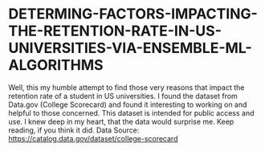 # DETERMING-FACTORS-IMPACTING-THE-RETENTION-RATE-IN-US-UNIVERSITIES-VIA-ENSEMBLE-ML-ALGORITHMS
Well, this my humble attempt to find those very reasons that impact the retention rate of a student in US universities. I found the dataset from Data.gov (College Scorecard) and found it interesting to working on and helpful to those concerned. This dataset is intended for public access and use. I knew deep in my heart, that the data would surprise me. Keep reading, if you think it did.  Data Source: https://catalog.data.gov/dataset/college-scorecard
